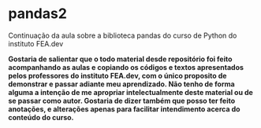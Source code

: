 # pandas2
 Continuação da aula sobre a biblioteca pandas do curso de Python do instituto FEA.dev

 **Gostaria de salientar que o todo material desde repositório foi feito acompanhando as aulas e copiando os códigos e textos apresentados pelos professores do instituto FEA.dev, com o único proposito de demonstrar e passar adiante meu aprendizado. Não tenho de forma alguma a intenção de me apropriar intelectualmente deste material ou de se passar como autor.
Gostaria de dizer também que posso ter feito anotações, e alterações apenas para facilitar intendimento acerca do conteúdo do curso.**

